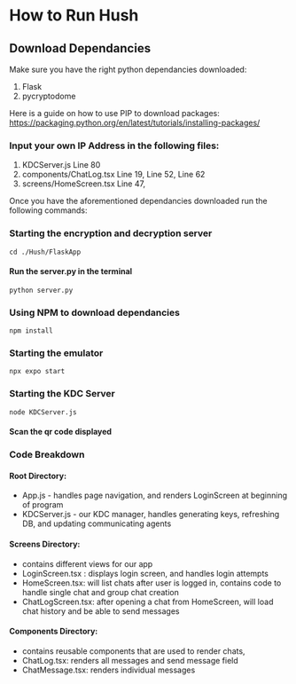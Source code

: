 # How to Run Hush 

## Download Dependancies 

Make sure you have the right python dependancies downloaded: 
1. Flask
2. pycryptodome

Here is a guide on how to use PIP to download packages: 
https://packaging.python.org/en/latest/tutorials/installing-packages/ 

### Input your own IP Address in the following files: 
1. KDCServer.js Line 80
2. components/ChatLog.tsx Line 19, Line 52, Line 62
3. screens/HomeScreen.tsx Line 47, 

Once you have the aforementioned dependancies downloaded run the following commands: 

### Starting the encryption and decryption server
``` cd ./Hush/FlaskApp ```
#### Run the server.py in the terminal 
``` python server.py ```

### Using NPM to download dependancies 
``` npm install ```

### Starting the emulator
``` npx expo start ```

### Starting the KDC Server
``` node KDCServer.js ```

#### Scan the qr code displayed

### Code Breakdown
#### Root Directory:
- App.js - handles page navigation, and renders LoginScreen at beginning of program
- KDCServer.js - our KDC manager, handles generating keys, refreshing DB, and updating communicating agents

#### Screens Directory:
- contains different views for our app
- LoginScreen.tsx : displays login screen, and handles login attempts
- HomeScreen.tsx: will list chats after user is logged in, contains code to handle single chat and group chat creation
- ChatLogScreen.tsx: after opening a chat from HomeScreen, will load chat history and be able to send messages

#### Components Directory:
- contains reusable components that are used to render chats, 
- ChatLog.tsx: renders all messages and send message field
- ChatMessage.tsx: renders individual messages



